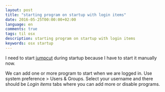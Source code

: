 ```yaml
---
layout: post
title: "starting program on startup with login items"
date: 2016-05-25T00:00:00+02:00
language: en
comments: true
tags: til osx
description: starting program on startup with login items
keywords: osx startup
---
```


I need to start [jumpcut](https://github.com/yulrizka/til/blob/master/osx/manage%20clipboard%20easily%20with%20jumpcut.md)
during startup because I have to start it manually now.

We can add one or more program to start when we are logged in.
Use system preference > Users & Groups. Select your username and there should be *Login items* tabs
where you can add more or disable programs.
